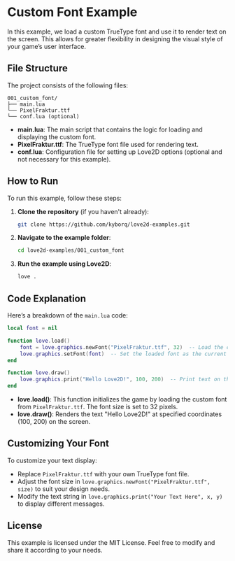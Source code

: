 # Custom Font Example

In this example, we load a custom TrueType font and use it to render text on the screen. This allows for greater flexibility in designing the visual style of your game’s user interface.

## File Structure

The project consists of the following files:

```
001_custom_font/
├── main.lua
└── PixelFraktur.ttf
└── conf.lua (optional)
```

- **main.lua**: The main script that contains the logic for loading and displaying the custom font.
- **PixelFraktur.ttf**: The TrueType font file used for rendering text.
- **conf.lua**: Configuration file for setting up Love2D options (optional and not necessary for this example).

## How to Run

To run this example, follow these steps:

1. **Clone the repository** (if you haven't already):

   ```bash
   git clone https://github.com/kyborq/love2d-examples.git
   ```

2. **Navigate to the example folder**:

   ```bash
   cd love2d-examples/001_custom_font
   ```

3. **Run the example using Love2D**:
   ```bash
   love .
   ```

## Code Explanation

Here’s a breakdown of the `main.lua` code:

```lua
local font = nil

function love.load()
    font = love.graphics.newFont("PixelFraktur.ttf", 32)  -- Load the custom font at size 32
    love.graphics.setFont(font)  -- Set the loaded font as the current font
end

function love.draw()
    love.graphics.print("Hello Love2D!", 100, 200)  -- Print text on the screen at coordinates (100, 200)
end
```

- **love.load()**: This function initializes the game by loading the custom font from `PixelFraktur.ttf`. The font size is set to 32 pixels.
- **love.draw()**: Renders the text "Hello Love2D!" at specified coordinates (100, 200) on the screen.

## Customizing Your Font

To customize your text display:

- Replace `PixelFraktur.ttf` with your own TrueType font file.
- Adjust the font size in `love.graphics.newFont("PixelFraktur.ttf", size)` to suit your design needs.
- Modify the text string in `love.graphics.print("Your Text Here", x, y)` to display different messages.

## License

This example is licensed under the MIT License. Feel free to modify and share it according to your needs.
